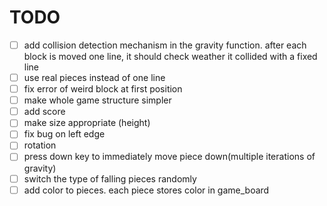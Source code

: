 # TODO

- [ ] add collision detection mechanism in the gravity function. after each block is moved one line, it should check weather it collided with a fixed line
- [ ] use real pieces instead of one line
- [ ] fix error of weird block at first position
- [ ] make whole game structure simpler
- [ ] add score
- [ ] make size appropriate (height)
- [ ] fix bug on left edge
- [ ] rotation
- [ ] press down key to immediately move piece down(multiple iterations of gravity)
- [ ] switch the type of falling pieces randomly
- [ ] add color to pieces. each piece stores color in game_board